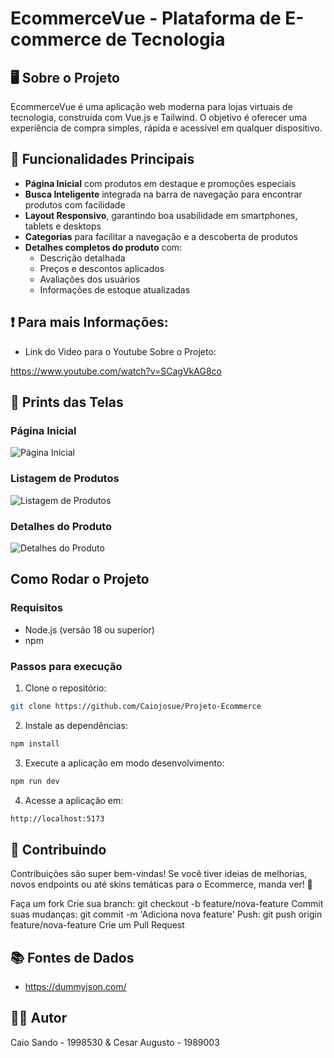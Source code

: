 # EcommerceVue - Plataforma de E-commerce de Tecnologia

## 🖥️ Sobre o Projeto
EcommerceVue é uma aplicação web moderna para lojas virtuais de tecnologia, construída com Vue.js e Tailwind. O objetivo é oferecer uma experiência de compra simples, rápida e acessível em qualquer dispositivo.

## 🎯 Funcionalidades Principais
- **Página Inicial** com produtos em destaque e promoções especiais  
- **Busca Inteligente** integrada na barra de navegação para encontrar produtos com facilidade  
- **Layout Responsivo**, garantindo boa usabilidade em smartphones, tablets e desktops  
- **Categorias** para facilitar a navegação e a descoberta de produtos  
- **Detalhes completos do produto** com:  
  - Descrição detalhada  
  - Preços e descontos aplicados  
  - Avaliações dos usuários  
  - Informações de estoque atualizadas  


## ❗️ Para mais Informações:

- Link do Video para o Youtube Sobre o Projeto: 

https://www.youtube.com/watch?v=SCagVkAG8co


## 📸 Prints das Telas

### Página Inicial
![Página Inicial](https://github.com/Caiojosue/imagens/blob/main/Screenshot%202025-06-03%20at%2017.41.33.png)

### Listagem de Produtos
![Listagem de Produtos](https://github.com/Caiojosue/imagens/blob/main/Screenshot%202025-06-03%20at%2017.41.42.png)

### Detalhes do Produto
![Detalhes do Produto](https://github.com/Caiojosue/imagens/blob/main/Screenshot%202025-06-03%20at%2017.41.26.png)


## Como Rodar o Projeto

### Requisitos
- Node.js (versão 18 ou superior)  
- npm  

### Passos para execução

1. Clone o repositório:
```bash
git clone https://github.com/Caiojosue/Projeto-Ecommerce
```

2. Instale as dependências:
```bash
npm install
```

3. Execute a aplicação em modo desenvolvimento:
```bash
npm run dev
```

4. Acesse a aplicação em:
```bash
http://localhost:5173
```

## 💬 Contribuindo

Contribuições são super bem-vindas! Se você tiver ideias de melhorias, novos endpoints ou até skins temáticas para o Ecommerce, manda ver! 🚀

Faça um fork
Crie sua branch: git checkout -b feature/nova-feature
Commit suas mudanças: git commit -m 'Adiciona nova feature'
Push: git push origin feature/nova-feature
Crie um Pull Request

## 📚 Fontes de Dados

- https://dummyjson.com/

## 🧑‍💻 Autor

Caio Sando - 1998530
 & Cesar Augusto - 1989003


